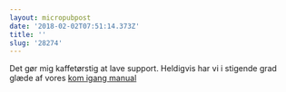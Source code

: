 ```yaml
---
layout: micropubpost
date: '2018-02-02T07:51:14.373Z'
title: ''
slug: '28274'
---
```

Det gør mig kaffetørstig at lave support. Heldigvis har vi i stigende grad glæde af vores [kom igang manual](https://www.smartplan.dk/manual/opret-vagtplan/)
